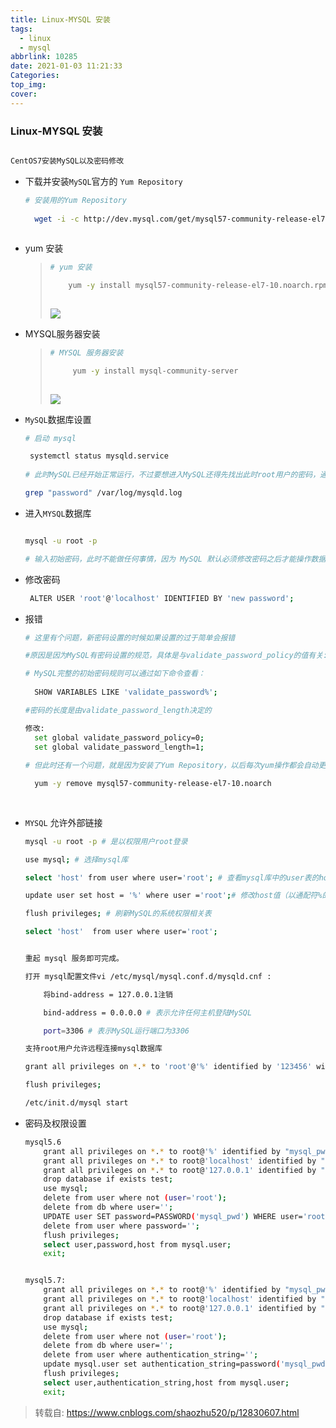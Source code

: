 ```yaml
---
title: Linux-MYSQL 安装
tags:
  - linux
  - mysql
abbrlink: 10285
date: 2021-01-03 11:21:33
Categories:
top_img:
cover:
---
```


###  Linux-MYSQL 安装

```bash

CentOS7安装MySQL以及密码修改

```

+ 下载并安装`MySQL`官方的 `Yum Repository`

  ```bash
  # 安装用的Yum Repository
  	
  	wget -i -c http://dev.mysql.com/get/mysql57-community-release-el7-10.noarch.rpm
  	
  ```

+ yum 安装

  > ```bash
  > # yum 安装
  > 
  > 	yum -y install mysql57-community-release-el7-10.noarch.rpm
  > 	
  > ```
  >
  > <img src="https://gitee.com/wang_hong_bin/pic-go-photos/raw/master/20210103122153.png">

+ MYSQL服务器安装

  > ```bash
  > # MYSQL 服务器安装
  > 
  > 	 yum -y install mysql-community-server
  > 	 
  > ```
  >
  > <img src="https://gitee.com/wang_hong_bin/pic-go-photos/raw/master/20210103122400.png">

+ `MySQL`数据库设置

  ```bash
  # 启动 mysql
  
   systemctl status mysqld.service
   
  # 此时MySQL已经开始正常运行，不过要想进入MySQL还得先找出此时root用户的密码，通过如下命令可以在日志文件中找出密码
  
  grep "password" /var/log/mysqld.log
  
  ```

  

+ 进入`MYSQL`数据库

  ```bash
  
  mysql -u root -p
  
  # 输入初始密码，此时不能做任何事情，因为 MySQL 默认必须修改密码之后才能操作数据库：
  
  ```

+ 修改密码

  ```bash
   ALTER USER 'root'@'localhost' IDENTIFIED BY 'new password';
  ```

+ 报错

  ```bash
  # 这里有个问题，新密码设置的时候如果设置的过于简单会报错
  
  #原因是因为MySQL有密码设置的规范，具体是与validate_password_policy的值有关:
  
  # MySQL完整的初始密码规则可以通过如下命令查看：
  	
  	SHOW VARIABLES LIKE 'validate_password%';
  
  #密码的长度是由validate_password_length决定的
  
  修改:
  	set global validate_password_policy=0;
  	set global validate_password_length=1;
  	
  # 但此时还有一个问题，就是因为安装了Yum Repository，以后每次yum操作都会自动更新，需要把这个卸载掉;
  
  	yum -y remove mysql57-community-release-el7-10.noarch
  	
  	
  
  ```

+ `MYSQL` 允许外部链接

  ```bash
  mysql -u root -p # 是以权限用户root登录
  
  use mysql; # 选择mysql库
  
  select 'host' from user where user='root'; # 查看mysql库中的user表的host值（即可进行连接访问的主机/IP名称）
  
  update user set host = '%' where user ='root';# 修改host值（以通配符%的内容增加主机/IP地址），当然也可以直接增加IP地址
  
  flush privileges; # 刷新MySQL的系统权限相关表
  
  select 'host'  from user where user='root';
  
  ```

  ```bash
  
  重起 mysql 服务即可完成。
  
  打开 mysql配置文件vi /etc/mysql/mysql.conf.d/mysqld.cnf :
  
      将bind-address = 127.0.0.1注销​
  
      bind-address = 0.0.0.0 # 表示允许任何主机登陆MySQL
  
      port=3306 # 表示MySQL运行端口为3306
  
  ```

  ```bash
  支持root用户允许远程连接mysql数据库
  
  grant all privileges on *.* to 'root'@'%' identified by '123456' with grant option;
  
  flush privileges;
  
  /etc/init.d/mysql start
  
  ```

+ 密码及权限设置

  ```bash
  mysql5.6
      grant all privileges on *.* to root@'%' identified by "mysql_pwd" with grant option;
      grant all privileges on *.* to root@'localhost' identified by "mysql_pwd" with grant option;
      grant all privileges on *.* to root@'127.0.0.1' identified by "mysql_pwd" with grant option;
      drop database if exists test;
      use mysql;
      delete from user where not (user='root');
      delete from db where user='';
      UPDATE user SET password=PASSWORD('mysql_pwd') WHERE user='root' AND host='127.0.0.1' OR host='%' OR host='localhost';
      delete from user where password='';
      flush privileges;
      select user,password,host from mysql.user;
      exit;
  
  
  mysql5.7:
      grant all privileges on *.* to root@'%' identified by "mysql_pwd" with grant option;
      grant all privileges on *.* to root@'localhost' identified by "mysql_pwd" with grant option;
      grant all privileges on *.* to root@'127.0.0.1' identified by "mysql_pwd" with grant option;
      drop database if exists test;
      use mysql;
      delete from user where not (user='root');
      delete from db where user='';
      delete from user where authentication_string='';
      update mysql.user set authentication_string=password('mysql_pwd') where user='root' AND host='127.0.0.1' OR host='%' OR host='localhost';
      flush privileges;
      select user,authentication_string,host from mysql.user;
      exit;
  ```

  

> 转载自: https://www.cnblogs.com/shaozhu520/p/12830607.html